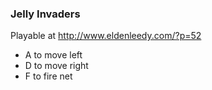 ### Jelly Invaders
Playable at http://www.eldenleedy.com/?p=52

- A to move left
- D to move right
- F to fire net
